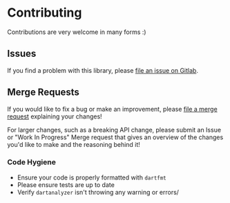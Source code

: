 # Contributing

Contributions are very welcome in many forms :)

## Issues

If you find a problem with this library, please [file an issue on Gitlab](https://gitlab.com/brianegan/reselect_dart/issues).

## Merge Requests

If you would like to fix a bug or make an improvement, please [file a merge request](https://gitlab.com/brianegan/reselect_dart/merge_requests) explaining your changes!

For larger changes, such as a breaking API change, please submit an Issue or 
"Work In Progress" Merge request that gives an overview of the changes you'd
like to make and the reasoning behind it!

### Code Hygiene

  * Ensure your code is properly formatted with `dartfmt`
  * Please ensure tests are up to date
  * Verify `dartanalyzer` isn't throwing any warning or errors/